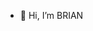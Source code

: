 - 👋 Hi, I’m BRIAN


<!---
kkbbrrs/kkbbrrs is a ✨ special ✨ repository because its `README.md` (this file) appears on your GitHub profile.
You can click the Preview link to take a look at your changes.
--->
